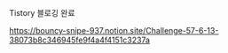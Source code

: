 
Tistory 블로깅 완료  

https://bouncy-snipe-937.notion.site/Challenge-57-6-13-38073b8c346945fe9f4a4f4151c3237a
